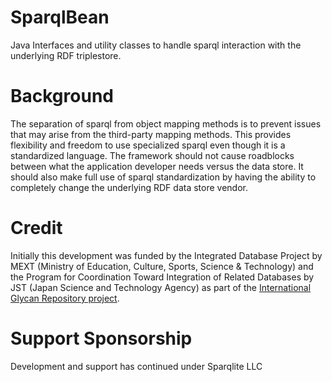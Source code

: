 # SparqlBean
Java Interfaces and utility classes to handle sparql interaction with the underlying RDF triplestore.

# Background
The separation of sparql from object mapping methods is to prevent issues that may arise from the third-party mapping methods.  This provides flexibility and freedom to use specialized sparql even though it is a standardized language.  The framework should not cause roadblocks between what the application developer needs versus the data store.  It should also make full use of sparql standardization by having the ability to completely change the underlying RDF data store vendor.


# Credit
Initially this development was funded by the Integrated Database Project by MEXT (Ministry of Education, Culture, Sports, Science & Technology) and the Program for Coordination Toward Integration of Related Databases by JST (Japan Science and Technology Agency) as part of the [International Glycan Repository project](http://www.glytoucan.org).

# Support Sponsorship
Development and support has continued under Sparqlite LLC 